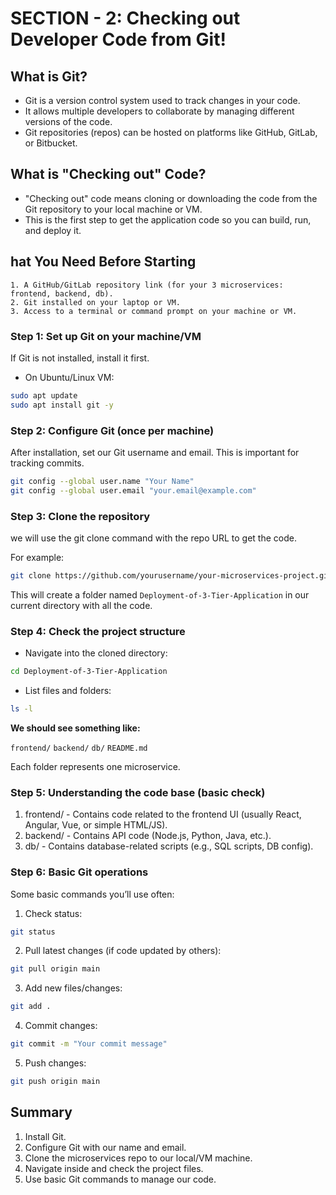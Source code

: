 # SECTION - 2: Checking out Developer Code from Git!

## What is Git?
- Git is a version control system used to track changes in your code.
- It allows multiple developers to collaborate by managing different versions of the code.
- Git repositories (repos) can be hosted on platforms like GitHub, GitLab, or Bitbucket.

## What is "Checking out" Code?
- "Checking out" code means cloning or downloading the code from the Git repository to your local machine or VM.
- This is the first step to get the application code so you can build, run, and deploy it.

## hat You Need Before Starting
	1. A GitHub/GitLab repository link (for your 3 microservices: frontend, backend, db).
	2. Git installed on your laptop or VM.
	3. Access to a terminal or command prompt on your machine or VM.

### Step 1: Set up Git on your machine/VM

If Git is not installed, install it first.
- On Ubuntu/Linux VM:
```bash
sudo apt update
sudo apt install git -y
```

### Step 2: Configure Git (once per machine)
After installation, set our Git username and email. This is important for tracking commits.

```bash
git config --global user.name "Your Name"
git config --global user.email "your.email@example.com"
```

### Step 3: Clone the repository
we will use the git clone command with the repo URL to get the code.

For example:

```bash
git clone https://github.com/yourusername/your-microservices-project.git
```
This will create a folder named `Deployment-of-3-Tier-Application` in our current directory with all the code.

### Step 4: Check the project structure
- Navigate into the cloned directory:

```bash
cd Deployment-of-3-Tier-Application
```

- List files and folders:

```bash
ls -l
```

**We should see something like:**

`frontend/`
`backend/`
`db/`
`README.md`

Each folder represents one microservice.

### Step 5: Understanding the code base (basic check)

1. frontend/ - Contains code related to the frontend UI (usually React, Angular, Vue, or simple HTML/JS).
2. backend/ - Contains API code (Node.js, Python, Java, etc.).
3. db/ - Contains database-related scripts (e.g., SQL scripts, DB config).

### Step 6: Basic Git operations
Some basic commands you’ll use often:

1. Check status:

```bash
git status
```

2. Pull latest changes (if code updated by others):

```bash
git pull origin main
```

3. Add new files/changes:

```bash
git add .
```

4. Commit changes:

``` bash
git commit -m "Your commit message"
```

5. Push changes:

```bash
git push origin main
```

## Summary 
1. Install Git.
2. Configure Git with our name and email.
3. Clone the microservices repo to our local/VM machine.
4. Navigate inside and check the project files.
5. Use basic Git commands to manage our code.

